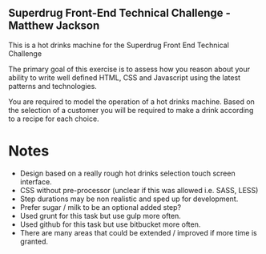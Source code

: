 
## Superdrug Front-End Technical Challenge -  Matthew Jackson

This is a hot drinks machine for the Superdrug Front End Technical Challenge

The primary goal of this exercise is to assess how you reason about your ability to write well defined HTML, CSS and Javascript using the latest patterns and technologies.

You are required to model the operation of a hot drinks machine. Based on the selection of a customer you will be required to make a drink according to a recipe for each choice.

# Notes
 - Design based on a really rough hot drinks selection touch screen interface.
 - CSS without pre-processor (unclear if this was allowed i.e. SASS, LESS)
 - Step durations may be non realistic and sped up for development.
 - Prefer sugar / milk to be an optional added step?
 - Used grunt for this task but use gulp more often.
 - Used github for this task but use bitbucket more often.
 - There are many areas that could be extended / improved if more time is granted.
